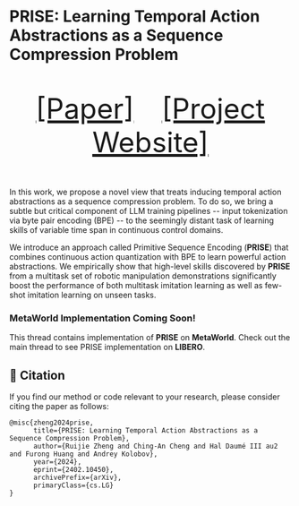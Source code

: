 # PRISE: Learning Temporal Action Abstractions as a Sequence Compression Problem
<p align="center" style="font-size: 50px">
   <a href="https://arxiv.org/pdf/2402.10450.pdf">[Paper]</a>&emsp;<a href="">[Project Website]</a>
</p>

In this work, we propose a novel view that treats inducing temporal action abstractions as a sequence compression problem. To do so, we bring a subtle but critical component of LLM training pipelines -- input tokenization via byte pair encoding (BPE) -- to the seemingly distant task of learning skills of variable time span in continuous control domains. 

We introduce an approach called Primitive Sequence Encoding (**PRISE**) that combines continuous action quantization with BPE to learn powerful action abstractions. We empirically show that high-level skills discovered by **PRISE** from a multitask set of robotic manipulation demonstrations significantly boost the performance of both multitask imitation learning as well as few-shot imitation learning on unseen tasks. 

### MetaWorld Implementation Coming Soon!
This thread contains implementation of **PRISE** on **MetaWorld**. Check out the main thread to see PRISE implementation on **LIBERO**.


## 📝 Citation

If you find our method or code relevant to your research, please consider citing the paper as follows:

```
@misc{zheng2024prise,
      title={PRISE: Learning Temporal Action Abstractions as a Sequence Compression Problem}, 
      author={Ruijie Zheng and Ching-An Cheng and Hal Daumé III au2 and Furong Huang and Andrey Kolobov},
      year={2024},
      eprint={2402.10450},
      archivePrefix={arXiv},
      primaryClass={cs.LG}
}
```



